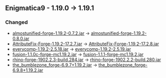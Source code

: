 ## Enigmatica9 - 1.19.0 -> 1.19.1

### Changed

  * [almostunified-forge-1.19.2-0.7.2.jar](https://www.curseforge.com/minecraft/mc-mods/almost-unified/files/4886620) -> [almostunified-forge-1.19.2-0.8.0.jar](https://www.curseforge.com/minecraft/mc-mods/almost-unified/files/5126205)
  * [AttributeFix-Forge-1.19.2-17.2.7.jar](https://www.curseforge.com/minecraft/mc-mods/attributefix/files/4635476) -> [AttributeFix-Forge-1.19.2-17.2.8.jar](https://www.curseforge.com/minecraft/mc-mods/attributefix/files/5126457)
  * [everycomp-1.19.2-2.5.18.jar](https://www.curseforge.com/minecraft/mc-mods/every-compat/files/5119261) -> [everycomp-1.19.2-2.5.19.jar](https://www.curseforge.com/minecraft/mc-mods/every-compat/files/5129744)
  * [fusion-1.1.0c-forge-mc1.19.2.jar](https://www.curseforge.com/minecraft/mc-mods/fusion-connected-textures/files/5005119) -> [fusion-1.1.1-forge-mc1.19.2.jar](https://www.curseforge.com/minecraft/mc-mods/fusion-connected-textures/files/5129280)
  * [rhino-forge-1902.2.3-build.284.jar](https://www.curseforge.com/minecraft/mc-mods/rhino/files/4953345) -> [rhino-forge-1902.2.2-build.280.jar](https://www.curseforge.com/minecraft/mc-mods/rhino/files/4805925)
  * [the_bumblezone_forge-6.9.7+1.19.2.jar](https://www.curseforge.com/minecraft/mc-mods/the-bumblezone-forge/files/5103298) -> [the_bumblezone_forge-6.9.8+1.19.2.jar](https://www.curseforge.com/minecraft/mc-mods/the-bumblezone-forge/files/5133224)

